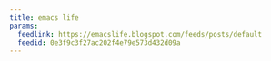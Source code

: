 ```yaml
---
title: emacs life
params:
  feedlink: https://emacslife.blogspot.com/feeds/posts/default
  feedid: 0e3f9c3f27ac202f4e79e573d432d09a
---
```


